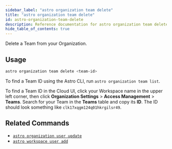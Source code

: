 ```yaml
---
sidebar_label: "astro organization team delete"
title: "astro organization team delete"
id: astro-organization-team-delete
description: Reference documentation for astro organization team delete command.
hide_table_of_contents: true
---
```


Delete a Team from your Organization.

## Usage

```sh
astro organization team delete <team-id>
```

To find a Team ID using the Astro CLI, run `astro organization team list`.

To find a Team ID in the Cloud UI, click your Workspace name in the upper left corner, then click **Organization Settings** > **Access Management** > **Teams**. Search for your Team in the **Teams** table and copy its **ID**. The ID should look something like `clk17xqgm124q01hkrgilsr49`.

## Related Commands

- [`astro organization user update`](cli/astro-organization-user-update.md)
- [`astro workspace user add`](cli/astro-workspace-user-add.md)
